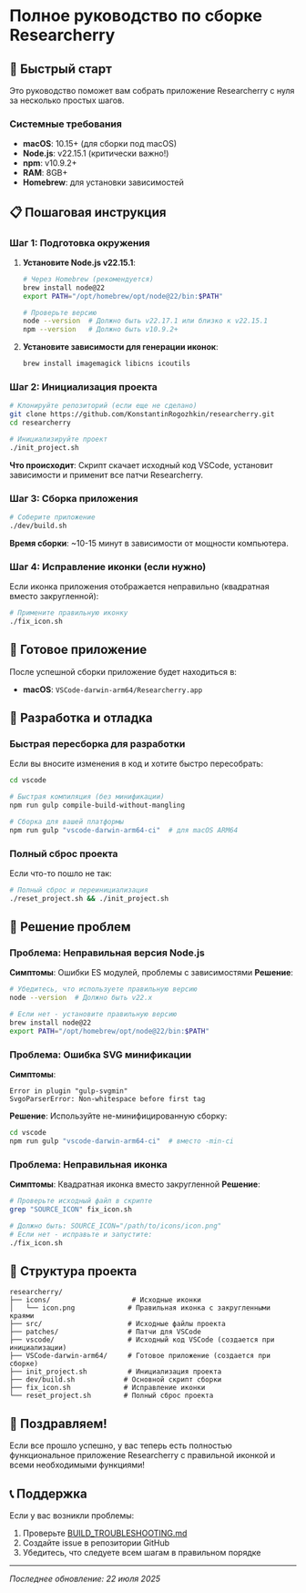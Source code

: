 # Полное руководство по сборке Researcherry

## 🚀 Быстрый старт

Это руководство поможет вам собрать приложение Researcherry с нуля за несколько простых шагов.

### Системные требования

- **macOS**: 10.15+ (для сборки под macOS)
- **Node.js**: v22.15.1 (критически важно!)
- **npm**: v10.9.2+
- **RAM**: 8GB+
- **Homebrew**: для установки зависимостей

## 📋 Пошаговая инструкция

### Шаг 1: Подготовка окружения

1. **Установите Node.js v22.15.1**:
   ```bash
   # Через Homebrew (рекомендуется)
   brew install node@22
   export PATH="/opt/homebrew/opt/node@22/bin:$PATH"
   
   # Проверьте версию
   node --version  # Должно быть v22.17.1 или близко к v22.15.1
   npm --version   # Должно быть v10.9.2+
   ```

2. **Установите зависимости для генерации иконок**:
   ```bash
   brew install imagemagick libicns icoutils
   ```

### Шаг 2: Инициализация проекта

```bash
# Клонируйте репозиторий (если еще не сделано)
git clone https://github.com/KonstantinRogozhkin/researcherry.git
cd researcherry

# Инициализируйте проект
./init_project.sh
```

**Что происходит**: Скрипт скачает исходный код VSCode, установит зависимости и применит все патчи Researcherry.

### Шаг 3: Сборка приложения

```bash
# Соберите приложение
./dev/build.sh
```

**Время сборки**: ~10-15 минут в зависимости от мощности компьютера.

### Шаг 4: Исправление иконки (если нужно)

Если иконка приложения отображается неправильно (квадратная вместо закругленной):

```bash
# Примените правильную иконку
./fix_icon.sh
```

## 🎯 Готовое приложение

После успешной сборки приложение будет находиться в:
- **macOS**: `VSCode-darwin-arm64/Researcherry.app`

## 🔧 Разработка и отладка

### Быстрая пересборка для разработки

Если вы вносите изменения в код и хотите быстро пересобрать:

```bash
cd vscode

# Быстрая компиляция (без минификации)
npm run gulp compile-build-without-mangling

# Сборка для вашей платформы
npm run gulp "vscode-darwin-arm64-ci"  # для macOS ARM64
```

### Полный сброс проекта

Если что-то пошло не так:

```bash
# Полный сброс и переинициализация
./reset_project.sh && ./init_project.sh
```

## 🚨 Решение проблем

### Проблема: Неправильная версия Node.js

**Симптомы**: Ошибки ES модулей, проблемы с зависимостями
**Решение**: 
```bash
# Убедитесь, что используете правильную версию
node --version  # Должно быть v22.x

# Если нет - установите правильную версию
brew install node@22
export PATH="/opt/homebrew/opt/node@22/bin:$PATH"
```

### Проблема: Ошибка SVG минификации

**Симптомы**: 
```
Error in plugin "gulp-svgmin"
SvgoParserError: Non-whitespace before first tag
```

**Решение**: Используйте не-минифицированную сборку:
```bash
cd vscode
npm run gulp "vscode-darwin-arm64-ci"  # вместо -min-ci
```

### Проблема: Неправильная иконка

**Симптомы**: Квадратная иконка вместо закругленной
**Решение**:
```bash
# Проверьте исходный файл в скрипте
grep "SOURCE_ICON" fix_icon.sh

# Должно быть: SOURCE_ICON="/path/to/icons/icon.png"
# Если нет - исправьте и запустите:
./fix_icon.sh
```

## 📁 Структура проекта

```
researcherry/
├── icons/                    # Исходные иконки
│   └── icon.png             # Правильная иконка с закругленными краями
├── src/                     # Исходные файлы проекта
├── patches/                 # Патчи для VSCode
├── vscode/                  # Исходный код VSCode (создается при инициализации)
├── VSCode-darwin-arm64/     # Готовое приложение (создается при сборке)
├── init_project.sh          # Инициализация проекта
├── dev/build.sh            # Основной скрипт сборки
├── fix_icon.sh             # Исправление иконки
└── reset_project.sh        # Полный сброс проекта
```

## 🎉 Поздравляем!

Если все прошло успешно, у вас теперь есть полностью функциональное приложение Researcherry с правильной иконкой и всеми необходимыми функциями!

## 📞 Поддержка

Если у вас возникли проблемы:
1. Проверьте [BUILD_TROUBLESHOOTING.md](../BUILD_TROUBLESHOOTING.md)
2. Создайте issue в репозитории GitHub
3. Убедитесь, что следуете всем шагам в правильном порядке

---

*Последнее обновление: 22 июля 2025*
